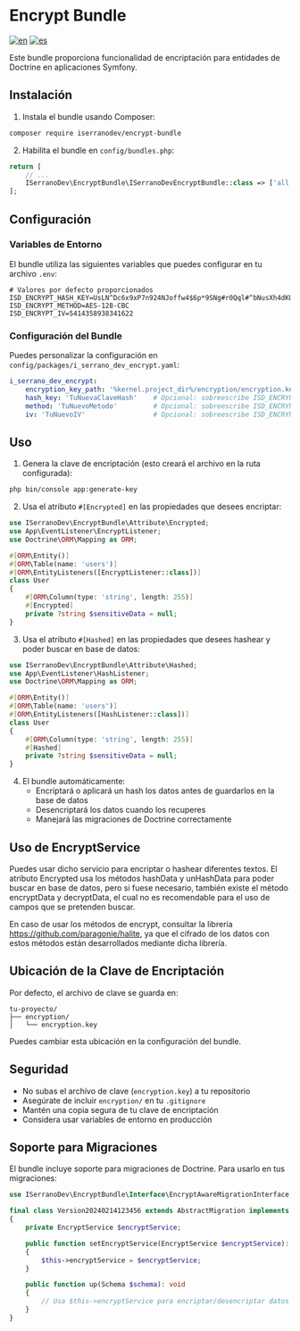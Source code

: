 # Encrypt Bundle
[![en](https://img.shields.io/badge/lang-en-red.svg)](https://github.com/ISerranoDev/Encrypt-Bundle/blob/main/README.en.md)
[![es](https://img.shields.io/badge/lang-es-yellow.svg)](https://github.com/ISerranoDev/Encrypt-Bundle/blob/main/README.md)

Este bundle proporciona funcionalidad de encriptación para entidades de Doctrine en aplicaciones Symfony.

## Instalación

1. Instala el bundle usando Composer:
```bash
composer require iserranodev/encrypt-bundle
```

2. Habilita el bundle en `config/bundles.php`:
```php
return [
    // ...
    ISerranoDev\EncryptBundle\ISerranoDevEncryptBundle::class => ['all' => true],
];
```

## Configuración

### Variables de Entorno

El bundle utiliza las siguientes variables que puedes configurar en tu archivo `.env`:

```env
# Valores por defecto proporcionados
ISD_ENCRYPT_HASH_KEY=UsLN^Dc6x9xP7n924NJoffw4$6p*9SNg#r0Qql#^bNusXh4dKU
ISD_ENCRYPT_METHOD=AES-128-CBC
ISD_ENCRYPT_IV=5414358938341622
```

### Configuración del Bundle

Puedes personalizar la configuración en `config/packages/i_serrano_dev_encrypt.yaml`:

```yaml
i_serrano_dev_encrypt:
    encryption_key_path: '%kernel.project_dir%/encryption/encryption.key'  # Ruta por defecto
    hash_key: 'TuNuevaClaveHash'    # Opcional: sobreescribe ISD_ENCRYPT_HASH_KEY
    method: 'TuNuevoMetodo'         # Opcional: sobreescribe ISD_ENCRYPT_METHOD
    iv: 'TuNuevoIV'                 # Opcional: sobreescribe ISD_ENCRYPT_IV
```

## Uso

1. Genera la clave de encriptación (esto creará el archivo en la ruta configurada):
```bash
php bin/console app:generate-key
```

2. Usa el atributo `#[Encrypted]` en las propiedades que desees encriptar:
```php
use ISerranoDev\EncryptBundle\Attribute\Encrypted;
use App\EventListener\EncryptListener;
use Doctrine\ORM\Mapping as ORM;

#[ORM\Entity()]
#[ORM\Table(name: 'users')]
#[ORM\EntityListeners([EncryptListener::class])]
class User
{
    #[ORM\Column(type: 'string', length: 255)]
    #[Encrypted]
    private ?string $sensitiveData = null;
}
```

3. Usa el atributo `#[Hashed]` en las propiedades que desees hashear y poder buscar en base de datos:
```php
use ISerranoDev\EncryptBundle\Attribute\Hashed;
use App\EventListener\HashListener;
use Doctrine\ORM\Mapping as ORM;

#[ORM\Entity()]
#[ORM\Table(name: 'users')]
#[ORM\EntityListeners([HashListener::class])]
class User
{
    #[ORM\Column(type: 'string', length: 255)]
    #[Hashed]
    private ?string $sensitiveData = null;
}
```

4. El bundle automáticamente:
    - Encriptará o aplicará un hash los datos antes de guardarlos en la base de datos
    - Desencriptará los datos cuando los recuperes
    - Manejará las migraciones de Doctrine correctamente
  
## Uso de EncryptService

Puedes usar dicho servicio para encriptar o hashear diferentes textos.
El atributo Encrypted usa los métodos hashData y unHashData para poder buscar en base de datos, pero si fuese necesario, también existe el método
encryptData y decryptData, el cual no es recomendable para el uso de campos que se pretenden buscar.

En caso de usar los métodos de encrypt, consultar la librería https://github.com/paragonie/halite, ya que el cifrado de los datos con estos métodos están desarrollados mediante dicha librería.

## Ubicación de la Clave de Encriptación

Por defecto, el archivo de clave se guarda en:
```
tu-proyecto/
├── encryption/
│   └── encryption.key
```

Puedes cambiar esta ubicación en la configuración del bundle.

## Seguridad

- No subas el archivo de clave (`encryption.key`) a tu repositorio
- Asegúrate de incluir `encryption/` en tu `.gitignore`
- Mantén una copia segura de tu clave de encriptación
- Considera usar variables de entorno en producción

## Soporte para Migraciones

El bundle incluye soporte para migraciones de Doctrine. Para usarlo en tus migraciones:

```php
use ISerranoDev\EncryptBundle\Interface\EncryptAwareMigrationInterface;

final class Version20240214123456 extends AbstractMigration implements EncryptAwareMigrationInterface
{
    private EncryptService $encryptService;

    public function setEncryptService(EncryptService $encryptService): void
    {
        $this->encryptService = $encryptService;
    }

    public function up(Schema $schema): void
    {
        // Usa $this->encryptService para encriptar/desencriptar datos
    }
}
```
